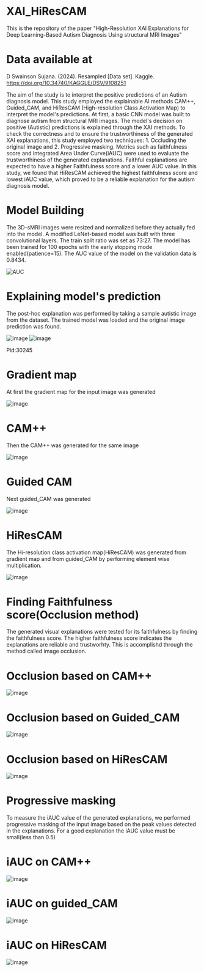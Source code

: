 # XAI_HiResCAM
This is the repository of the paper "High-Resolution XAI Explanations for Deep Learning-Based Autism Diagnosis Using structural MRI Images"
# Data available at 
D Swainson Sujana. (2024). Resampled [Data set]. Kaggle. https://doi.org/10.34740/KAGGLE/DSV/9108251

The aim of the study is to interpret the positive predictions of an Autism diagnosis model. This study employed the explainable AI methods CAM++, Guided_CAM, and HiResCAM (High-resolution Class Activation Map) to interpret the model's predictions. At first, a basic CNN model was built to diagnose autism from structural MRI images. The model's decision on positive (Autistic) predictions is explained through the XAI methods. To check the correctness and to ensure the trustworthiness of the generated XAI explanations, this study employed two techniques: 1. Occluding the original image and 2. Progressive masking. Metrics such as faithfulness score and integrated Area Under Curve(iAUC) were used to evaluate the trustworthiness of the generated explanations. Faithful explanations are expected to have a higher Faithfulness score and a lower AUC value. In this study, we found that HiResCAM achieved the highest faithfulness score and lowest iAUC value, which proved to be a reliable explanation for the autism diagnosis model.
# Model Building
The 3D-sMRI images were resized and normalized before they actually fed into the model. A modified LeNet-based model was built with three convolutional layers. The train split ratio was set as 73:27. The model has been trained for 100 epochs with the early stopping mode enabled(patience=15). The AUC value of the model on the validation data is 0.8434.

![AUC](https://github.com/user-attachments/assets/322491d1-a200-4a72-bb78-4eb555f227bc)

# Explaining model's prediction
The post-hoc explanation was performed by taking a sample autistic image from the dataset. The trained model was loaded and the original image prediction was found.

![image](https://github.com/user-attachments/assets/26156e52-1133-42d7-a14b-c8f845367121)  ![image](https://github.com/user-attachments/assets/b112e2fb-b27b-4134-9c92-afcdc36b633b)



 Pid:30245


# Gradient map
At first the gradient map for the input image was generated

![image](https://github.com/user-attachments/assets/a7dd0b19-2e3e-4852-8dd8-4784a06ab13a)



# CAM++
Then the CAM++ was generated for the same image

![image](https://github.com/user-attachments/assets/555e8633-db30-4e66-9309-9ece892dcacc)



# Guided CAM
Next guided_CAM was generated 


![image](https://github.com/user-attachments/assets/c62ea691-0e0c-46d9-967d-3b931480c61c)



# HiResCAM
The Hi-resolution class activation map(HiResCAM) was generated from gradient map and from guided_CAM by performing element wise multiplication.


![image](https://github.com/user-attachments/assets/3b544ec0-b732-4e82-8fe8-f51490ed2bc6)



# Finding Faithfulness score(Occlusion method)
The generated visual explanations were tested for its faithfulness by finding the faithfulness score. The higher faithfulness score indicates the explanations are reliable and trustworhty. This is accomplishd through the method called image occlusion.
# Occlusion based on CAM++

![image](https://github.com/user-attachments/assets/0d924a4b-d9c1-4958-860e-af41105a9201)


# Occlusion based on Guided_CAM

![image](https://github.com/user-attachments/assets/3a5e9765-0b1b-4473-9435-a945e8fd0974)

# Occlusion based on HiResCAM

![image](https://github.com/user-attachments/assets/e9aa6a93-96d5-426b-96cf-9b78a85eacf9)


# Progressive masking
To measure the iAUC value of the generated explanations, we performed progressive masking of the input image based on the peak values detected in the explanations.
For a good explanation the iAUC value must be small(less than 0.5)
# iAUC on CAM++

![image](https://github.com/user-attachments/assets/81e3504e-7a85-4ae1-9a3b-c196e6e66940)

# iAUC on guided_CAM

![image](https://github.com/user-attachments/assets/0504ebf3-2ee2-4684-b2e2-35531d8f5231)

# iAUC on HiResCAM

![image](https://github.com/user-attachments/assets/6ae75738-6532-4433-95fa-101eea6a540e)










